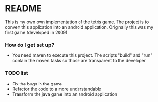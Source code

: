 # README #

This is my own own implementation of the tetris game. The project is to convert this application into an android application. Originally this was my first game (developed in 2009)

### How do I get set up? ###

* You need maven to execute this project. The scripts "build" and "run" contain the maven tasks so those are transparent to the developer

### TODO list ###

* Fix the bugs in the game
* Refactor the code to a more understandable
* Transform the java game into an android application